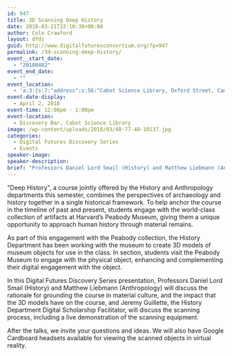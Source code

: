 ```yaml
---
id: 947
title: 3D Scanning Deep History
date: 2018-03-21T22:10:38+00:00
author: Cole Crawford
layout: dfds
guid: http://www.digitalfuturesconsortium.org/?p=947
permalink: /3d-scanning-deep-history/
event__start_date:
  - "20180402"
event_end_date:
  - ""
event_location:
  - 'a:3:{s:7:"address";s:56:"Cabot Science Library, Oxford Street, Cambridge, MA, USA";s:3:"lat";s:17:"42.37623670000001";s:3:"lng";s:9:"-71.11624";}'
event-date-display:
  - April 2, 2018
event-time: 12:00pm - 1:00pm
event-location:
  - Discovery Bar, Cabot Science Library
image: /wp-content/uploads/2018/03/40-77-40-10137.jpg
categories:
  - Digital Futures Discovery Series
  - Events
speaker-image:
speaker-description:
brief: "Professors Daniel Lord Smail (History) and Matthew Liebmann (Anthropology) will discuss the rationale for grounding their 'Deep History' course in material culture, and the impact of 3D models have on the course. Jeremy Guillette will discuss and demo the scanning process."
---
```

<p>
  "Deep History", a course jointly offered by the History and Anthropology departments this semester, combines the perspectives of archaeology and history together in a single historical framework. To help anchor the course in the timeline of past and present, students engage with the world-class collection of artifacts at Harvard’s Peabody Museum, giving them a unique opportunity to approach human history through material remains.
</p>

<p>
  As part of this engagement with the Peabody collection, the History Department has been working with the museum to create 3D models of museum objects for use in the class. In section, students visit the Peabody Museum to engage with the physical object, enhancing and complementing their digital engagement with the object.
</p>

<p>
  In this Digital Futures Discovery Series presentation, Professors Daniel Lord Smail (History) and Matthew Liebmann (Anthropology) will discuss the rationale for grounding the course in material culture, and the impact that the 3D models have on the course, and Jeremy Guillette, the History Department Digital Scholarship Facilitator, will discuss the scanning process, including a live demonstration of the scanning equipment.
</p>

<p>
  After the talks, we invite your questions and ideas. We will also have Google Cardboard headsets available for viewing the scanned objects in virtual reality.
</p>
